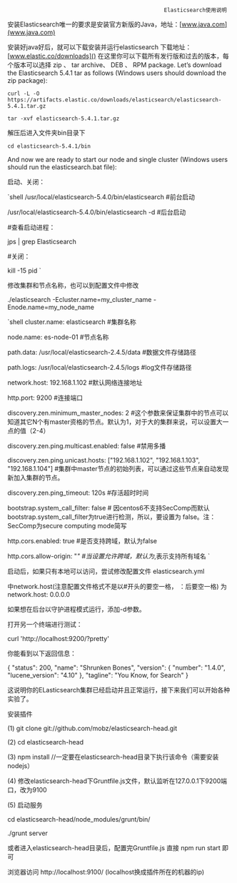                                                      Elasticsearch使用说明



安装Elasticsearch唯一的要求是安装官方新版的Java，地址：[www.java.com](www.java.com)

安装好java好后，就可以下载安装并运行elasticsearch
下载地址：[www.elastic.co/downloads]() 
在这里你可以下载所有发行版和过去的版本，每个版本可以选择 zip 、 tar archive、 DEB 、 RPM package. 
Let’s download the Elasticsearch 5.4.1 tar as follows (Windows users should download the zip package):

`
curl -L -O https://artifacts.elastic.co/downloads/elasticsearch/elasticsearch-5.4.1.tar.gz
`


`
tar -xvf elasticsearch-5.4.1.tar.gz
`

解压后进入文件夹bin目录下

`
cd elasticsearch-5.4.1/bin
`

And now we are ready to start our node and single cluster (Windows users should run the elasticsearch.bat file):


 启动、关闭：

`shell
/usr/local/elasticsearch-5.4.0/bin/elasticsearch #前台启动

/usr/local/elasticsearch-5.4.0/bin/elasticsearch -d #后台启动

#查看启动进程：

jps | grep Elasticsearch

#关闭：

kill -15 pid
`


修改集群和节点名称，也可以到配置文件中修改

./elasticsearch -Ecluster.name=my_cluster_name -Enode.name=my_node_name


`shell
cluster.name: elasticsearch       #集群名称

node.name: es-node-01            #节点名称

path.data: /usr/local/elasticsearch-2.4.5/data   #数据文件存储路径

path.logs: /usr/local/elasticsearch-2.4.5/logs    #log文件存储路径

network.host: 192.168.1.102                           #默认网络连接地址

http.port: 9200                                                #连接端口

discovery.zen.minimum_master_nodes: 2     #这个参数来保证集群中的节点可以知道其它N个有master资格的节点。默认为1，对于大的集群来说，可以设置大一点的值（2-4）

discovery.zen.ping.multicast.enabled: false   #禁用多播 

discovery.zen.ping.unicast.hosts: ["192.168.1.102", "192.168.1.103", "192.168.1.104"]   #集群中master节点的初始列表，可以通过这些节点来自动发现新加入集群的节点。

discovery.zen.ping_timeout: 120s     #存活超时时间

bootstrap.system_call_filter: false    # 因centos6不支持SecComp而默认bootstrap.system_call_filter为true进行检测，所以，要设置为 false。注：SecComp为secure computing mode简写

http.cors.enabled: true  #是否支持跨域，默认为false

http.cors.allow-origin: "*"   #当设置允许跨域，默认为*,表示支持所有域名
`


启动后，如果只有本地可以访问，尝试修改配置文件 elasticsearch.yml

中network.host(注意配置文件格式不是以#开头的要空一格， ：后要空一格) 为network.host: 0.0.0.0

如果想在后台以守护进程模式运行，添加-d参数。

打开另一个终端进行测试：

curl 'http://localhost:9200/?pretty'

你能看到以下返回信息：

{
   "status": 200,
   "name": "Shrunken Bones",
   "version": {
      "number": "1.4.0",
      "lucene_version": "4.10"
   },
   "tagline": "You Know, for Search"
}

这说明你的ELasticsearch集群已经启动并且正常运行，接下来我们可以开始各种实验了。

安装插件

(1) git clone git://github.com/mobz/elasticsearch-head.git

(2) cd elasticsearch-head 

(3) npm install //一定要在elasticsearch-head目录下执行该命令（需要安装nodejs）

(4) 修改elasticsearch-head下Gruntfile.js文件，默认监听在127.0.0.1下9200端口，改为9100

(5) 启动服务

cd elasticsearch-head/node_modules/grunt/bin/

./grunt server


或者进入elasticsearch-head目录后，配置完Gruntfile.js 直接 npm run start 即可

浏览器访问 http://localhost:9100/  (localhost换成插件所在的机器的ip)














